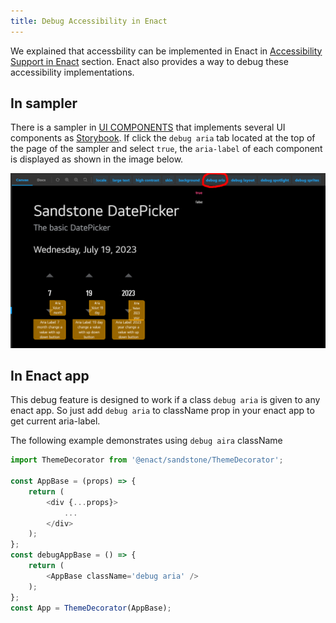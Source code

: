 ```yaml
---
title: Debug Accessibility in Enact
---
```


We explained that accessbility can be implemented in Enact in [Accessibility Support in Enact](../../accessibility) section.
Enact also provides a way to debug these accessibility implementations.

## In sampler

There is a sampler in [UI COMPONENTS](https://enactjs.com/sampler/sandstone) that implements several UI components as [Storybook](https://storybook.js.org/).
If click the `debug aria` tab located at the top of the page of the sampler and select `true`, the `aria-label` of each component is displayed as shown in the image below.

![debug-aria in sampler](Debugaria-Sampler.png)

## In Enact app

This debug feature is designed to work if a class `debug aria` is given to any enact app.
So just add `debug aria` to className prop in your enact app to get current aria-label.

The following example demonstrates using `debug aira` className

```js
import ThemeDecorator from '@enact/sandstone/ThemeDecorator';

const AppBase = (props) => {
	return (
		<div {...props}>
			...
		</div>
	);
};
const debugAppBase = () => {
	return (
		<AppBase className='debug aria' />
	);
};
const App = ThemeDecorator(AppBase);
```
